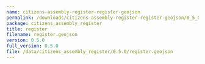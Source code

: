 ```yaml
---
name: citizens-assembly-register-register-geojson
permalink: /downloads/citizens-assembly-register-register-geojson/0_5_0
package: citizens_assembly_register
title: register
filename: register.geojson
version: 0.5.0
full_version: 0.5.0
file: /data/citizens_assembly_register/0.5.0/register.geojson
---
```

